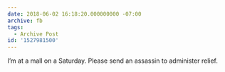 ```yaml
---
date: 2018-06-02 16:18:20.000000000 -07:00
archive: fb
tags: 
  - Archive Post
id: '1527981500'
---
```


I’m at a mall on a Saturday. Please send an assassin to administer relief.
